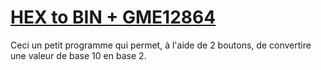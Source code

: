 # <a href="index.ino">HEX to BIN + GME12864</a>

Ceci un petit programme qui permet, à l'aide de 2 boutons, de convertire une valeur de base 10 en base 2.